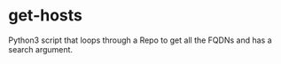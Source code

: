 # get-hosts
Python3 script that loops through a Repo to get all the FQDNs and has a search argument.

